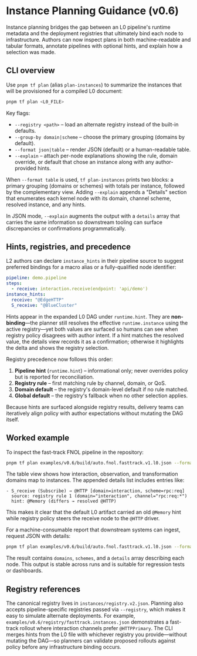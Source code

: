 # Instance Planning Guidance (v0.6)

Instance planning bridges the gap between an L0 pipeline's runtime metadata and the deployment registries that ultimately bind each node to infrastructure. Authors can now inspect plans in both machine-readable and tabular formats, annotate pipelines with optional hints, and explain how a selection was made.

## CLI overview

Use `pnpm tf plan` (alias `plan-instances`) to summarize the instances that will be provisioned for a compiled L0 document:

```bash
pnpm tf plan <L0_FILE>
```

Key flags:

- `--registry <path>` – load an alternate registry instead of the built-in defaults.
- `--group-by domain|scheme` – choose the primary grouping (domains by default).
- `--format json|table` – render JSON (default) or a human-readable table.
- `--explain` – attach per-node explanations showing the rule, domain override, or default that chose an instance along with any author-provided hints.

When `--format table` is used, `tf plan-instances` prints two blocks: a primary grouping (domains or schemes) with totals per instance, followed by the complementary view. Adding `--explain` appends a "Details" section that enumerates each kernel node with its domain, channel scheme, resolved instance, and any hints.

In JSON mode, `--explain` augments the output with a `details` array that carries the same information so downstream tooling can surface discrepancies or confirmations programmatically.

## Hints, registries, and precedence

L2 authors can declare `instance_hints` in their pipeline source to suggest preferred bindings for a macro alias or a fully-qualified node identifier:

```yaml
pipeline: demo.pipeline
steps:
  - receive: interaction.receive(endpoint: 'api/demo')
instance_hints:
  receive: "@EdgeHTTP"
  S_receive: "@BlueCluster"
```

Hints appear in the expanded L0 DAG under `runtime.hint`. They are **non-binding**—the planner still resolves the effective `runtime.instance` using the active registry—yet both values are surfaced so humans can see when registry policy disagrees with author intent. If a hint matches the resolved value, the details view records it as a confirmation; otherwise it highlights the delta and shows the registry selection.

Registry precedence now follows this order:

1. **Pipeline hint** (`runtime.hint`) – informational only; never overrides policy but is reported for reconciliation.
2. **Registry rule** – first matching rule by channel, domain, or QoS.
3. **Domain default** – the registry's domain-level default if no rule matched.
4. **Global default** – the registry's fallback when no other selection applies.

Because hints are surfaced alongside registry results, delivery teams can iteratively align policy with author expectations without mutating the DAG itself.

## Worked example

To inspect the fast-track FNOL pipeline in the repository:

```bash
pnpm tf plan examples/v0.6/build/auto.fnol.fasttrack.v1.l0.json --format table --explain
```

The table view shows how interaction, observation, and transformation domains map to instances. The appended details list includes entries like:

```
- S_receive (Subscribe) → @HTTP [domain=interaction, scheme=rpc:req]
  source: registry rule 1 (domain="interaction", channel="rpc:req:*")
  hint: @Memory (differs → resolved @HTTP)
```

This makes it clear that the default L0 artifact carried an old `@Memory` hint while registry policy steers the receive node to the `@HTTP` driver.

For a machine-consumable report that downstream systems can ingest, request JSON with details:

```bash
pnpm tf plan examples/v0.6/build/auto.fnol.fasttrack.v1.l0.json --format json --explain
```

The result contains `domains`, `schemes`, and a `details` array describing each node. This output is stable across runs and is suitable for regression tests or dashboards.

## Registry references

The canonical registry lives in `instances/registry.v2.json`. Planning also accepts pipeline-specific registries passed via `--registry`, which makes it easy to simulate alternate deployments. For example, `examples/v0.6/registry/fasttrack.instances.json` demonstrates a fast-track rollout where interaction channels prefer `@HTTPPrimary`. The CLI merges hints from the L0 file with whichever registry you provide—without mutating the DAG—so planners can validate proposed rollouts against policy before any infrastructure binding occurs.

